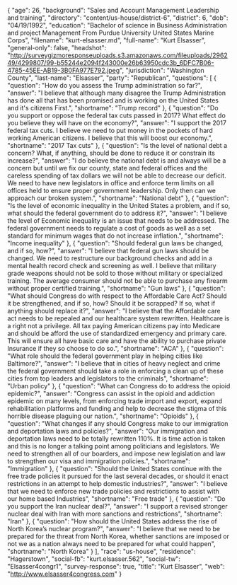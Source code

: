 {
  "age": 26,
  "background": "Sales and Account Management Leadership and training",
  "directory": "content/us-house/district-6",
  "district": 6,
  "dob": "04/19/1992",
  "education": "Bachelor of science in Business Administration and project Management From Purdue University United States Marine Corps",
  "filename": "kurt-elsasser.md",
  "full-name": "Kurt Elsasser",
  "general-only": false,
  "headshot": "http://surveygizmoresponseuploads.s3.amazonaws.com/fileuploads/296249/4299807/99-b55244e2094f243000e26b63950cdc3b_6DFC7B06-4785-45EE-AB19-3B0FA977E792.jpeg",
  "jurisdiction": "Washington County",
  "last-name": "Elsasser",
  "party": "Republican",
  "questions": [
    {
      "question": "How do you assess the Trump administration so far?",
      "answer": "I believe that although many disagree the Trump Administration has done all that has been promised and is working on the United States and it's citizens First.",
      "shortname": "Trump record"
    },
    {
      "question": "Do you support or oppose the federal tax cuts passed in 2017? What effect do you believe they will have on the economy?",
      "answer": "I support the 2017 federal tax cuts. I believe we need to put money in the pockets of hard working American citizens. I believe that this will boost our economy.",
      "shortname": "2017 Tax cuts"
    },
    {
      "question": "Is the level of national debt a concern? What, if anything, should be done to reduce it or constrain its increase?",
      "answer": "I do believe the national debt is and always will be a concern but until we fix our county, state and federal offices and the careless spending of tax dollars we will not be able to decrease our deficit. We need to have new legislators in office and enforce term limits on all offices held to ensure proper government leadership. Only then can we approach our broken system.",
      "shortname": "National debt"
    },
    {
      "question": "Is the level of economic inequality in the United States a problem, and if so, what should the federal government do to address it?",
      "answer": "I believe the level of Economic inequality is an issue that needs to be addressed. The federal government needs to regulate a cost of goods as well as a set standard for minimum wages that do not increase inflation.",
      "shortname": "Income inequality"
    },
    {
      "question": "Should federal gun laws be changed, and if so, how?",
      "answer": "I believe that federal gun laws should be changed. We need to restructure our background checks and add in a mental health record check and screening as well. I believe that military grade weapons should not be sold to those without military or specialized training. The average consumer should not be able to purchase any firearm without proper certified training.",
      "shortname": "Gun laws"
    },
    {
      "question": "What should Congress do with respect to the Affordable Care Act? Should it be strengthened, and if so, how? Should it be scrapped? If so, what if anything should replace it?",
      "answer": "I believe that the Affordable care act needs to be repealed and our healthcare system rewritten. Healthcare is a right not a privilege. All tax paying American citizens pay into Medicare and should be afford the use of standardized emergency and primary care. This will ensure all have basic care and have the ability to purchase private Insurance if they so choose to do so.",
      "shortname": "ACA"
    },
    {
      "question": "What role should the federal government play in helping cities like Baltimore?",
      "answer": "I believe that in cities of heavy neglect and crime the federal government should take a role in enforcing a clean up of these cities from top leaders and legislators to the criminals",
      "shortname": "Urban policy"
    },
    {
      "question": "What can Congress do to address the opioid epidemic?",
      "answer": "Congress can assist in the opioid and addiction epidemic on many levels, from enforcing trade import and export, expand rehabilitation platforms and funding and help to decrease the stigma of this horrible disease plaguing our nation.",
      "shortname": "Opioids"
    },
    {
      "question": "What changes if any should Congress make to our immigration and deportation laws and policies?",
      "answer": "Our immigration and deportation laws need to be totally rewritten 110%. It is time action is taken and this is no longer a talking point among politicians and legislators. We need to strengthen all of our boarders, and impose new legislation and law to strengthen our visa and immigration policies.",
      "shortname": "Immigration"
    },
    {
      "question": "Should the United States continue with the free trade policies it pursued for the last several decades, or should it enact restrictions in an attempt to help domestic industries?",
      "answer": "I believe that we need to enforce new trade policies and restrictions to assist with our home based Industries",
      "shortname": "Free trade"
    },
    {
      "question": "Do you support the Iran nuclear deal?",
      "answer": "I support a revised stronger nuclear deal with Iran with more sanctions and restrictions",
      "shortname": "Iran"
    },
    {
      "question": "How should the United States address the rise of North Korea’s nuclear program?",
      "answer": "I believe that we need to be prepared for the threat from North Korea, whether sanctions are imposed or not we as a nation always need to be prepared for what could happen",
      "shortname": "North Korea"
    }
  ],
  "race": "us-house",
  "residence": "Hagerstown",
  "social-fb": "kurt.elsasser.562",
  "social-tw": "Elsasser4congr1",
  "survey-response": true,
  "title": "Kurt Elsasser",
  "web": "http://www.elsasser4congress.com"
}
